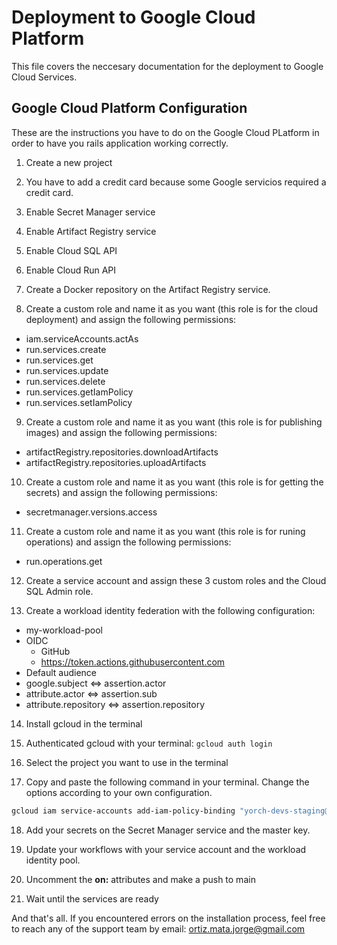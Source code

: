 # Deployment to Google Cloud Platform

This file covers the neccesary documentation for the deployment to Google Cloud Services.

## Google Cloud Platform Configuration

These are the instructions you have to do on the Google Cloud PLatform in order to have you rails application working correctly.

1. Create a new project

2. You have to add a credit card because some Google servicios required a credit card.

3. Enable Secret Manager service

4. Enable Artifact Registry service

5. Enable Cloud SQL API

6. Enable Cloud Run API

7. Create a Docker repository on the Artifact Registry service.

8. Create a custom role and name it as you want (this role is for the cloud deployment) and assign the following permissions:

  - iam.serviceAccounts.actAs
  - run.services.create
  - run.services.get
  - run.services.update
  - run.services.delete
  - run.services.getIamPolicy
  - run.services.setIamPolicy

9. Create a custom role and name it as you want (this role is for publishing images) and assign the following permissions:

  - artifactRegistry.repositories.downloadArtifacts
  - artifactRegistry.repositories.uploadArtifacts

10. Create a custom role and name it as you want (this role is for getting the secrets) and assign the following permissions:

  - secretmanager.versions.access

11. Create a custom role and name it as you want (this role is for runing operations) and assign the following permissions:

  - run.operations.get

12. Create a service account and assign these 3 custom roles and the Cloud SQL Admin role.

13. Create a workload identity federation with the following configuration:

  - my-workload-pool
  - OIDC
    - GitHub
    - https://token.actions.githubusercontent.com
  - Default audience
  - google.subject <=> assertion.actor
  - attribute.actor <=> assertion.sub
  - attribute.repository <=> assertion.repository

14. Install gcloud in the terminal

15. Authenticated gcloud with your terminal: `gcloud auth login`

16. Select the project you want to use in the terminal

17. Copy and paste the following command in your terminal. Change the options according to your own configuration.

```bash
gcloud iam service-accounts add-iam-policy-binding "yorch-devs-staging@yorch-devs-staging.iam.gserviceaccount.com" --project="yorch-devs-staging" --role="roles/iam.workloadIdentityUser" --member="principalSet://iam.googleapis.com/projects/833586262248/locations/global/workloadIdentityPools/yorch-devs-staging-pool/attribute.repository/Jorge-Ortiz-Mata/myblog"
```

18. Add your secrets on the Secret Manager service and the master key.

19. Update your workflows with your service account and the workload identity pool.

20. Uncomment the **on:** attributes and make a push to main

21. Wait until the services are ready

And that's all. If you encountered errors on the installation process, feel free to reach any of the support team by email: ortiz.mata.jorge@gmail.com
